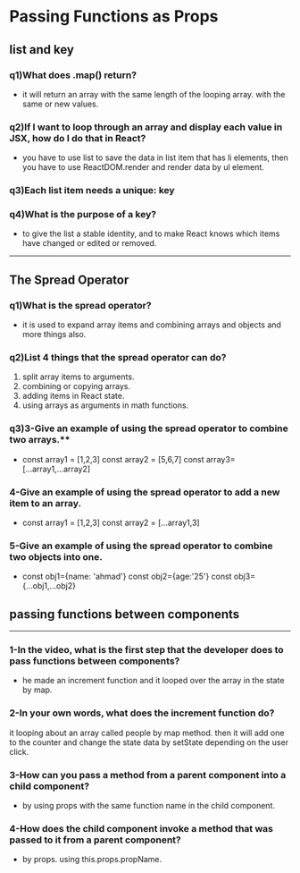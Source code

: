 # Passing Functions as Props
## list and key
### q1)What does .map() return?
- it will return an array with the same length of the looping array. with the same or new values.
### q2)If I want to loop through an array and display each value in JSX, how do I do that in React?
- you have to use list to save the data in list item that has li elements, then you have to use ReactDOM.render and render data by ul element.
### q3)Each list item needs a unique: key
### q4)What is the purpose of a key?
- to give the list a stable identity, and to make React knows which items have changed or edited or removed.

---

## The Spread Operator
### q1)What is the spread operator?
- it is used to expand array items and combining arrays and objects and more things also.
### q2)List 4 things that the spread operator can do?
1. split array items to arguments.
2. combining or copying arrays.
3. adding items in React state.
4. using arrays as arguments in math functions.
### q3)3-Give an example of using the spread operator to combine two arrays.** 

- const array1 = [1,2,3] const array2 = [5,6,7]   const array3=[...array1,...array2]

### **4-Give an example of using the spread operator to add a new item to an array.**

- const array1 = [1,2,3] const array2 = [...array1,3]

### **5-Give an example of using the spread operator to combine two objects into one.**

- const obj1={name: 'ahmad'} const obj2={age:'25'}   const obj3={...obj1,...obj2}

## passing functions between components

---

### **1-In the video, what is the first step that the developer does to pass functions between components?**

- he made an increment function and it looped over the array in the state by map. 

### **2-In your own words, what does the increment function do?**

it looping about an array called people by map method.
then it will add one to the counter and change the state data by setState depending on the user click. 

### **3-How can you pass a method from a parent component into a child component?**

- by using props with the same function name in the child component. 

### **4-How does the child component invoke a method that was passed to it from a parent component?**

- by props. using this.props.propName.

